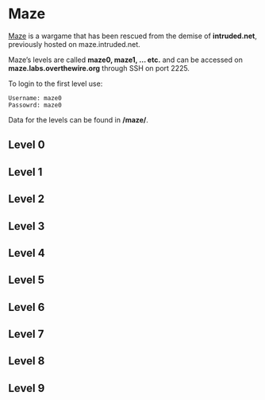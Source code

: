 # Maze

[Maze](https://overthewire.org/wargames/maze/) is a wargame that has been rescued from the demise of **intruded.net**, previously hosted on maze.intruded.net.

Maze’s levels are called **maze0, maze1, … etc.** and can be accessed on **maze.labs.overthewire.org** through SSH on port 2225.

To login to the first level use:

```
Username: maze0
Passowrd: maze0
```

Data for the levels can be found in **/maze/**.

## Level 0

## Level 1

## Level 2

## Level 3

## Level 4

## Level 5

## Level 6

## Level 7

## Level 8

## Level 9
